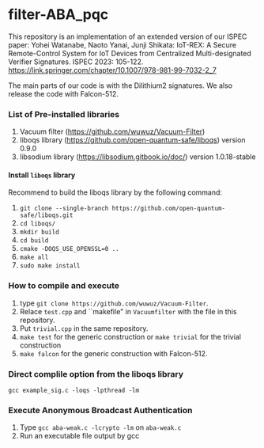 # filter-ABA_pqc

This repository is an implementation of an extended version of our ISPEC paper: 
Yohei Watanabe, Naoto Yanai, Junji Shikata: IoT-REX: A Secure Remote-Control System for IoT Devices from Centralized Multi-designated Verifier Signatures. ISPEC 2023: 105-122. 
https://link.springer.com/chapter/10.1007/978-981-99-7032-2_7

The main parts of our code is with the Dilithium2 signatures. 
We also release the code with Falcon-512.

### List of Pre-installed libraries
1. Vacuum filter (https://github.com/wuwuz/Vacuum-Filter)
2. liboqs library (https://github.com/open-quantum-safe/liboqs) version 0.9.0
3. libsodium library (https://libsodium.gitbook.io/doc/) version 1.0.18-stable

#### Install `liboqs` library
Recommend to build the liboqs library by the following command: 
1. `git clone --single-branch https://github.com/open-quantum-safe/liboqs.git`
2. `cd liboqs/`
3. `mkdir build`
4. `cd build`
5. `cmake -DOQS_USE_OPENSSL=0 ..`
6. `make all`
7. `sudo make install`

### How to compile and execute
1. type `git clone https://github.com/wuwuz/Vacuum-Filter`.
2. Relace ``test.cpp`` and ``makefile" in `Vacuumfilter` with the file in this repository. 
3. Put ``trivial.cpp`` in the same repository. 
4. `make test` for the generic construction or ``make trivial`` for the trivial construction
5. `make falcon` for the generic construction with Falcon-512.

### Direct complile option from the liboqs library
``gcc example_sig.c -loqs -lpthread -lm``


### Execute Anonymous Broadcast Authentication
1. Type `gcc aba-weak.c -lcrypto -lm` on ``aba-weak.c`` 
2. Run an executable file output by gcc
